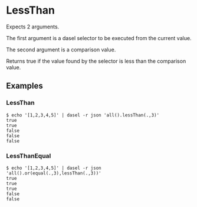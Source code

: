 # LessThan

Expects 2 arguments.

The first argument is a dasel selector to be executed from the current value.

The second argument is a comparison value.

Returns true if the value found by the selector is less than the comparison value.

## Examples

### LessThan

```
$ echo '[1,2,3,4,5]' | dasel -r json 'all().lessThan(.,3)'
true
true
false
false
false
```

### LessThanEqual

```
$ echo '[1,2,3,4,5]' | dasel -r json 'all().or(equal(.,3),lessThan(.,3))'
true
true
true
false
false
```
